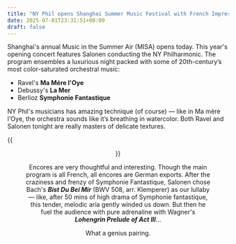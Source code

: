 ```yaml
---
title: "NY Phil opens Shanghai Summer Music Festival with French Impressionism Works"
date: 2025-07-01T23:31:51+08:00
draft: false
---
```


Shanghai's annual Music in the Summer Air (MISA) opens today. This year's opening concert features Salonen conducting the NY Philharmonic. The program ensembles a luxurious night packed with some of 20th-century’s most color-saturated orchestral music:

- Ravel's **Ma Mére l'Oye**
- Debussy's **La Mer**
- Berlioz **Symphonie Fantastique**

NY Phil's musicians has amazing technique (of course) — like in Ma mère l'Oye, the orchestra sounds like it’s breathing in watercolor. Both Ravel and Salonen tonight are really masters of delicate textures.

{{<figure align="center" src="/art/nyphil_at_shanghai.jpeg" caption="Debussy and Belioz piece requires a lot of brass — and they maintained a safe distance for the woodwind pals." width="100%">}}

Encores are very thoughtful and interesting. Though the main program is all French, all encores are German exports. After the craziness and frenzy of Symphonie Fantastique, Salonen chose Bach's ***Bist Du Bei Mir*** (BWV 508, arr. Klemperer) as our lullaby — like, after 50 mins of high drama of Symphonie fantastique, this tender, melodic aria gently winded us down. But then he fuel the audience with pure adrenaline with Wagner's ***Lohengrin Prelude of Act III***...

What a genius pairing.
